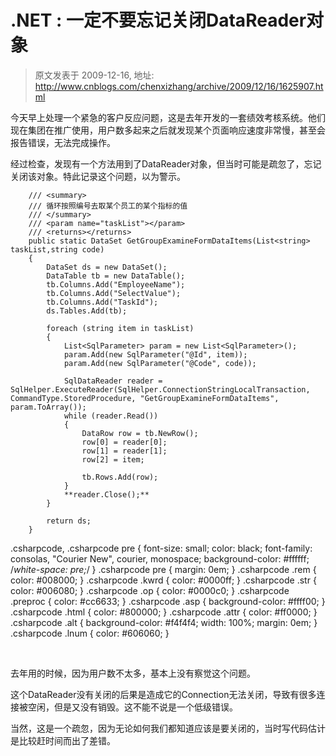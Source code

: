 # .NET : 一定不要忘记关闭DataReader对象 
> 原文发表于 2009-12-16, 地址: http://www.cnblogs.com/chenxizhang/archive/2009/12/16/1625907.html 


今天早上处理一个紧急的客户反应问题，这是去年开发的一套绩效考核系统。他们现在集团在推广使用，用户数多起来之后就发现某个页面响应速度非常慢，甚至会报告错误，无法完成操作。

 经过检查，发现有一个方法用到了DataReader对象，但当时可能是疏忽了，忘记关闭该对象。特此记录这个问题，以为警示。


```
    /// <summary>
    /// 循环按照编号去取某个员工的某个指标的值
    /// </summary>
    /// <param name="taskList"></param>
    /// <returns></returns>
    public static DataSet GetGroupExamineFormDataItems(List<string> taskList,string code)
    {
        DataSet ds = new DataSet();
        DataTable tb = new DataTable();
        tb.Columns.Add("EmployeeName");
        tb.Columns.Add("SelectValue");
        tb.Columns.Add("TaskId");
        ds.Tables.Add(tb);

        foreach (string item in taskList)
        {
            List<SqlParameter> param = new List<SqlParameter>();
            param.Add(new SqlParameter("@Id", item));
            param.Add(new SqlParameter("@Code", code));

            SqlDataReader reader = SqlHelper.ExecuteReader(SqlHelper.ConnectionStringLocalTransaction, CommandType.StoredProcedure, "GetGroupExamineFormDataItems", param.ToArray());
            while (reader.Read())
            {
                DataRow row = tb.NewRow();
                row[0] = reader[0];
                row[1] = reader[1];
                row[2] = item;

                tb.Rows.Add(row);
            }
            **reader.Close();**
        }

        return ds;
    }
```


.csharpcode, .csharpcode pre
{
 font-size: small;
 color: black;
 font-family: consolas, "Courier New", courier, monospace;
 background-color: #ffffff;
 /*white-space: pre;*/
}
.csharpcode pre { margin: 0em; }
.csharpcode .rem { color: #008000; }
.csharpcode .kwrd { color: #0000ff; }
.csharpcode .str { color: #006080; }
.csharpcode .op { color: #0000c0; }
.csharpcode .preproc { color: #cc6633; }
.csharpcode .asp { background-color: #ffff00; }
.csharpcode .html { color: #800000; }
.csharpcode .attr { color: #ff0000; }
.csharpcode .alt 
{
 background-color: #f4f4f4;
 width: 100%;
 margin: 0em;
}
.csharpcode .lnum { color: #606060; }




 


去年用的时候，因为用户数不太多，基本上没有察觉这个问题。


这个DataReader没有关闭的后果是造成它的Connection无法关闭，导致有很多连接被空闲，但是又没有销毁。这不能不说是一个低级错误。


当然，这是一个疏忽，因为无论如何我们都知道应该是要关闭的，当时写代码估计是比较赶时间而出了差错。

